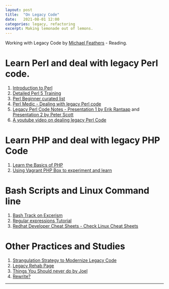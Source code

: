 ```yaml
---
layout: post
title:  "On Legacy Code"
date:   2021-08-01 12:00
categories: legacy, refactoring
excerpt: Making lemonade out of lemons.
---
```


Working with Legacy Code by [Michael Feathers](https://www.amazon.ca/Working-Effectively-Legacy-Michael-Feathers/dp/0131177052) - Reading.

# Learn Perl and deal with legacy Perl code.
1. [Introduction to Perl](https://www.tutorialspoint.com/perl/index.htm)
2. [Detailed Perl 5 Training](https://www.linkedin.com/learning/perl-5-essential-training)
3. [Perl Beginner curated list](https://perl-begin.org/)
4. [Perl Medic - Dealing with legacy Perl code](https://www.oreilly.com/library/view/perl-medic-transforming/0201795264/)
5. [Legacy Perl Code Notes - Presentation 1 by Erik Rantaap](https://www.slideshare.net/erikmsp/working-effectively-with-legacy-perl-code) and [Presentation 2 by Peter Scott](https://www.slideshare.net/oreillymedia/dealing-with-legacy-perl-code-peter-scott)
6. [A youtube video on dealing legacy Perl Code](https://www.youtube.com/watch?v=LrVof7keRBI&list=WL&index=3)

# Learn PHP and deal with legacy PHP Code
1. [Learn the Basics of PHP](https://www.youtube.com/playlist?list=PLOLrQ9Pn6caxGVGMP1D27Y8-AWY4dHqBx)
2. [Using Vagrant PHP Box to experiment and learn](https://www.youtube.com/c/Digitalocean/search?query=Vagrant)

# Bash Scripts and Linux Command line
1. [Bash Track on Excerism](https://exercism.io/my/tracks/bash)
2. [Regular expressions Tutorial](https://www.youtube.com/watch?v=sa-TUpSx1JA)
3. [Redhat Developer Cheat Sheets - Check Linux Cheat Sheets](https://developers.redhat.com/cheatsheets)

# Other Practices and Studies
1. [Strangulation Strategy to Modernize Legacy Code](https://paulhammant.com/2013/07/14/legacy-application-strangulation-case-studies/)
2. [Legacy Rehab Page](https://martinfowler.com/tags/legacy%20rehab.html)
3. [Things You Should never do by Joel](https://www.joelonsoftware.com/2000/04/06/things-you-should-never-do-part-i/)
4. [Rewrite?](https://signalvnoise.com/posts/3959-rewrite-why-basecamp-3-is-a-brand-new-code)
---

